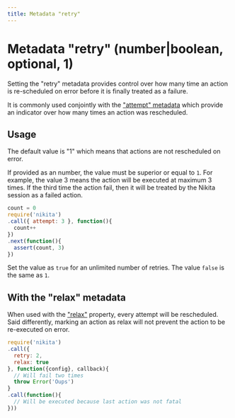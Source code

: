```yaml
---
title: Metadata "retry"
---
```


# Metadata "retry" (number|boolean, optional, 1)

Setting the "retry" metadata provides control over how many time an action is re-scheduled on error before it is finally treated as a failure.

It is commonly used conjointly with the ["attempt" metadata](/metadata/attempt/) which provide an indicator over how many times an action was rescheduled.

## Usage

The default value is "1" which means that actions are not rescheduled on error.

If provided as an number, the value must be superior or equal to `1`. For example, the value 3 means the action will be executed at maximum 3 times. If the third time the action fail, then it will be treated by the Nikita session as a failed action.

```js
count = 0
require('nikita')
.call({ attempt: 3 }, function(){
  count++
})
.next(function(){
  assert(count, 3)
})
```

Set the value as `true` for an unlimited number of retries. The value `false` is the same as `1`.

## With the "relax" metadata

When used with the ["relax"](/metadata/relax/) property, every attempt will be rescheduled. Said differently, marking an action as relax will not prevent the action to be re-executed on error.

```js
require('nikita')
.call({
  retry: 2,
  relax: true
}, function({config}, callback){
  // Will fail two times
  throw Error('Oups')
}
.call(function(){
  // Will be executed because last action was not fatal
}))
```
